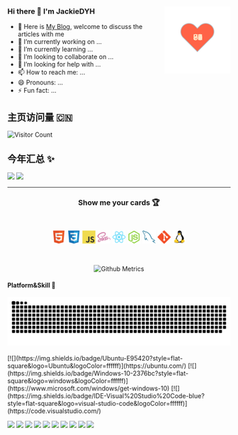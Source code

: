 ### Hi there 👋 I'm JackieDYH <a href="https://github.com/JackieDYH"><img align="right" width="150px" src="https://raw.githubusercontent.com/JackieDYH/JackieDYH/main/assets/heart.svg"/></a>

- 💬 Here is [My Blog](https://jackiehao.blog.csdn.net), welcome to discuss the articles with me
- 🔭 I’m currently working on ...
- 🌱 I’m currently learning ...
- 👯 I’m looking to collaborate on ...
- 🤔 I’m looking for help with ...
- 📫 How to reach me: ...
- 😄 Pronouns: ...
- ⚡ Fun fact: ...

## 主页访问量 🇨🇳

![Visitor Count](https://profile-counter.glitch.me/JackieDYH/count.svg)

<!--
Here are some ideas to get you started:
-->

## 今年汇总 ✨

<div>
	<img height="180px" src="https://github-readme-stats.vercel.app/api?username=JackieDYH&show_icons=true&count_private=true&bg_color=0,EC6C6C,FFD479,FFFC79,73FA79&theme=graywhite&locale=cn" />
	<img height="180px" src="https://github-readme-stats.vercel.app/api/top-langs/?username=JackieDYH&layout=compact&exclude_repo=Blog,JackieDYH.github.io,ShowRepoTrafficData,GoFish&bg_color=0,EC6C6C,FFD479,FFFC79,73FA79&theme=graywhite&locale=cn" />
	<!--
	<img align="" height="137px" src="https://github-readme-stats.vercel.app/api?username=JackieDYH&hide_title=true&hide_border=true&show_icons=true&include_all_commits=true&line_height=21&bg_color=0,EC6C6C,FFD479,FFFC79,73FA79&theme=graywhite&locale=cn" />
	<img align="" height="137px" src="https://github-readme-stats.vercel.app/api/top-langs/?username=JackieDYH&hide_title=true&hide_border=true&layout=compact&bg_color=0,EC6C6C,FFD479,FFFC79,73FA79&theme=graywhite&locale=cn" />
	-->
</div>

<hr>
<h3 align="center">Show me your cards 🏆</h3>
<br>

<p align="center">
<!--
<img src=https://raw.githubusercontent.com/devicons/devicon/master/icons/python/python-original.svg alt=python width="30" height="30"/>
<img src=https://raw.githubusercontent.com/devicons/devicon/master/icons/mongodb/mongodb-original.svg alt=mongodb width="30" height="30"/>
<img src=https://raw.githubusercontent.com/devicons/devicon/master/icons/express/express-original.svg alt=express width="30" height="30"/>
<img src=https://raw.githubusercontent.com/devicons/devicon/master/icons/postgresql/postgresql-original.svg alt=express width="30" height="30"/>
-->
<img src=https://raw.githubusercontent.com/devicons/devicon/master/icons/html5/html5-original.svg alt=html5 width="30" height="30"/>
<img src=https://raw.githubusercontent.com/devicons/devicon/master/icons/css3/css3-original.svg alt=css3 width="30" height="30"/>
<img src=https://raw.githubusercontent.com/devicons/devicon/master/icons/javascript/javascript-original.svg alt=javascript width="30" height="30"/>
<img src=https://raw.githubusercontent.com/devicons/devicon/master/icons/sass/sass-original.svg alt=sass width="30" height="30"/>
<img src=https://raw.githubusercontent.com/devicons/devicon/master/icons/react/react-original.svg alt=react width="30" height="30"/>
<img src=https://raw.githubusercontent.com/devicons/devicon/master/icons/nodejs/nodejs-original.svg alt=nodejs width="30" height="30"/>
<img src=https://raw.githubusercontent.com/devicons/devicon/master/icons/mysql/mysql-original.svg alt=express width="30" height="30"/>
<img src=https://raw.githubusercontent.com/devicons/devicon/master/icons/git/git-original.svg alt=git width="30" height="30"/>
<img src=https://raw.githubusercontent.com/devicons/devicon/master/icons/linux/linux-original.svg alt=linux width="30" height="30"/>
</p>
<br>
<p align="center">
<img width="500" src="https://metrics.lecoq.io/JackieDYH" alt="Github Metrics">
<br>
</p>

#### Platform&Skill 🚩

<!-- ![snake](https://raw.githubusercontent.com/blueedgetechno/blueedgetechno/output/github-contribution-grid-snake.svg) -->
<picture>
  <source media="(prefers-color-scheme: dark)" srcset="https://raw.githubusercontent.com/JackieDYH/JackieDYH/output/github-contribution-grid-snake-dark.svg">
  <source media="(prefers-color-scheme: light)" srcset="https://raw.githubusercontent.com/JackieDYH/JackieDYH/output/github-contribution-grid-snake.svg">
  <img alt="github contribution grid snake animation" src="https://raw.githubusercontent.com/JackieDYH/JackieDYH/output/github-contribution-grid-snake.svg">
</picture>
<br><br>
[![](https://img.shields.io/badge/Ubuntu-E95420?style=flat-square&logo=Ubuntu&logoColor=ffffff)](https://ubuntu.com/)
[![](https://img.shields.io/badge/Windows-10-2376bc?style=flat-square&logo=windows&logoColor=ffffff)](https://www.microsoft.com/windows/get-windows-10)
[![](https://img.shields.io/badge/IDE-Visual%20Studio%20Code-blue?style=flat-square&logo=visual-studio-code&logoColor=ffffff)](https://code.visualstudio.com/)

[![](https://img.shields.io/badge/JavaScript-f7e018?style=flat-square&logo=javascript&logoColor=white)](https://www.ecma-international.org/)
[![](https://img.shields.io/badge/TypeScript-007ACC?style=flat-square&logo=TypeScript&logoColor=white)](https://www.typescriptlang.org/)
[![](https://img.shields.io/badge/Node.js-43853d?style=flat-square&logo=node.js&logoColor=ffffff)](https://nodejs.org/)
[![](https://img.shields.io/badge/React-2376bc?style=flat-square&logo=React&logoColor=white)](https://reactjs.org/)
[![](https://img.shields.io/badge/Microsoft_SQL_Server-CC2927?style=flat-square&logo=microsoft-sql-server&logoColor=white)](https://www.microsoft.com/en-us/sql-server/sql-server-downloads)
[![](https://img.shields.io/badge/Docker-2496ED?style=flat-square&logo=docker&logoColor=ffffff)](https://www.docker.com/)
[![](https://img.shields.io/badge/Git-f05032?style=flat-square&logo=git&logoColor=white)](https://git-scm.com/)
[![](https://img.shields.io/badge/Nginx-269539?style=flat-square&logo=nginx&logoColor=ffffff)](https://nginx.org/)
[![](https://img.shields.io/badge/NPM-cb3837?style=flat-square&logo=npm&logoColor=white)](https://npmjs.com/)
[![](https://img.shields.io/badge/MongoDB-4EA94B?style=flat-square&logo=mongodb&logoColor=ffffff)](https://www.mongodb.com/)
